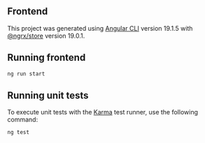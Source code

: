 ## Frontend

This project was generated using [Angular CLI](https://github.com/angular/angular-cli) version 19.1.5 with [@ngrx/store](https://github.com/ngrx/platform) version 19.0.1.

## Running frontend
```bash
ng run start
```
## Running unit tests

To execute unit tests with the [Karma](https://karma-runner.github.io) test runner, use the following command:

```bash
ng test
```
